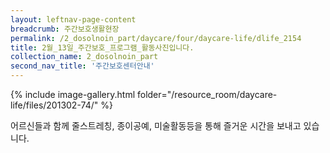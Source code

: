 ```yaml
--- 
layout: leftnav-page-content 
breadcrumb: 주간보호생활현장 
permalink: /2_dosolnoin_part/daycare/four/daycare-life/dlife_2154
title: 2월_13일_주간보호_프로그램_활동사진입니다.
collection_name: 2_dosolnoin_part
second_nav_title: '주간보호센터안내' 
---
```

{% include image-gallery.html folder="/resource_room/daycare-life/files/201302-74/" %}





어르신들과 함께 줄스트레칭, 종이공예, 미술활동등을
통해 즐거운 시간을 보내고 있습니다.